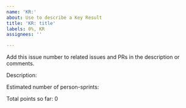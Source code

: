 ```yaml
---
name: 'KR:'
about: Use to describe a Key Result
title: 'KR: title'
labels: 0%, KR
assignees: ''

---
```


Add this issue number to related issues and PRs in the description or comments.

Description:

Estimated number of person-sprints:

Total points so far: 0
